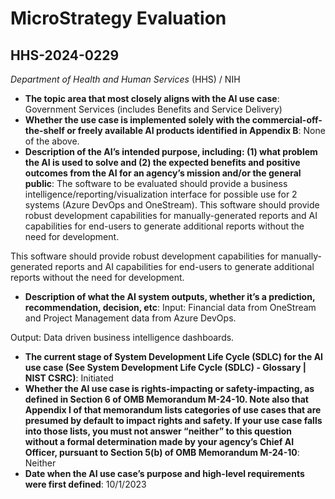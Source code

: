 # MicroStrategy Evaluation
## HHS-2024-0229
_Department of Health and Human Services_ (HHS) / NIH


+ **The topic area that most closely aligns with the AI use case**: Government Services (includes Benefits and Service Delivery)
+ **Whether the use case is implemented solely with the commercial-off-the-shelf or freely available AI products identified in Appendix B**: None of the above.
+ **Description of the AI’s intended purpose, including: (1) what problem the AI is used to solve and (2) the expected benefits and positive outcomes from the AI for an agency’s mission and/or the general public**: The software to be evaluated should provide a business intelligence/reporting/visualization interface for possible use for 2 systems (Azure DevOps and OneStream). This software should provide robust development capabilities for manually-generated reports and AI capabilities for end-users to generate additional reports without the need for development. 

This software should provide robust development capabilities for manually-generated reports and AI capabilities for end-users to generate additional reports without the need for development.
+ **Description of what the AI system outputs, whether it’s a prediction, recommendation, decision, etc**: Input: Financial data from OneStream and Project Management data from Azure DevOps.

Output: Data driven business intelligence dashboards.
+ **The current stage of System Development Life Cycle (SDLC) for the AI use case (See System Development Life Cycle (SDLC) - Glossary | NIST CSRC)**: Initiated
+ **Whether the AI use case is rights-impacting or safety-impacting, as defined in Section 6 of OMB Memorandum M-24-10. Note also that Appendix I of that memorandum lists categories of use cases that are presumed by default to impact rights and safety. If your use case falls into those lists, you must not answer “neither” to this question without a formal determination made by your agency’s Chief AI Officer, pursuant to Section 5(b) of OMB Memorandum M-24-10**: Neither
+ **Date when the AI use case’s purpose and high-level requirements were first defined**: 10/1/2023